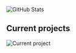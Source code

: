 ![GitHub Stats](https://github-readme-stats.vercel.app/api?username=Le1nad&theme=algolia)

## Current projects

![Current project](https://github-readme-stats.vercel.app/api/pin/?username=Le1nad&repo=Simple-Clicker&theme=transparent)
